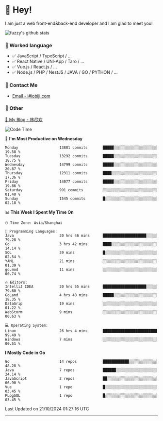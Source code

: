 # 👋 Hey!

I am just a web front-end&back-end developer and I am glad to meet you!

![fuzzy's github stats](https://github-readme-stats.vercel.app/api?username=JaydenForYou&&show_icons=true&&title_color=1abc9c&&icon_color=1abc9c)


### 📝 Worked language

- ✅ JavaScript / TypeScript / ...
- ✅ React Native / UNI-App / Taro / ...
- ✅ Vue.js / React.js / ...
- ✅ Node.js / PHP / NestJS / JAVA / GO / PYTHON / ...

### 📮 Contact Me

- [Email - i#iobiji.com](mailto:i@iobiji.com)


### 🤪 Other

[📌 My Blog - 林尽欢](https://iobiji.com)

<!--START_SECTION:waka-->
![Code Time](http://img.shields.io/badge/Code%20Time-1%2C137%20hrs%2010%20mins-blue)

📅 **I'm Most Productive on Wednesday** 

```text
Monday                   13881 commits       █████░░░░░░░░░░░░░░░░░░░░   19.58 % 
Tuesday                  13292 commits       █████░░░░░░░░░░░░░░░░░░░░   18.75 % 
Wednesday                14799 commits       █████░░░░░░░░░░░░░░░░░░░░   20.87 % 
Thursday                 12311 commits       ████░░░░░░░░░░░░░░░░░░░░░   17.36 % 
Friday                   14077 commits       █████░░░░░░░░░░░░░░░░░░░░   19.86 % 
Saturday                 991 commits         ░░░░░░░░░░░░░░░░░░░░░░░░░   01.40 % 
Sunday                   1545 commits        █░░░░░░░░░░░░░░░░░░░░░░░░   02.18 % 
```


📊 **This Week I Spent My Time On** 

```text
🕑︎ Time Zone: Asia/Shanghai

💬 Programming Languages: 
Java                     20 hrs 46 mins      ████████████████████░░░░░   79.28 % 
Go                       3 hrs 42 mins       ████░░░░░░░░░░░░░░░░░░░░░   14.14 % 
SQL                      39 mins             █░░░░░░░░░░░░░░░░░░░░░░░░   02.54 % 
YAML                     21 mins             ░░░░░░░░░░░░░░░░░░░░░░░░░   01.39 % 
go.mod                   11 mins             ░░░░░░░░░░░░░░░░░░░░░░░░░   00.74 % 

🔥 Editors: 
IntelliJ IDEA            20 hrs 55 mins      ████████████████████░░░░░   79.80 % 
GoLand                   4 hrs 48 mins       █████░░░░░░░░░░░░░░░░░░░░   18.35 % 
DataGrip                 19 mins             ░░░░░░░░░░░░░░░░░░░░░░░░░   01.22 % 
WebStorm                 9 mins              ░░░░░░░░░░░░░░░░░░░░░░░░░   00.63 % 

💻 Operating System: 
Linux                    26 hrs 4 mins       █████████████████████████   99.49 % 
Windows                  7 mins              ░░░░░░░░░░░░░░░░░░░░░░░░░   00.51 % 
```

**I Mostly Code in Go** 

```text
Go                       14 repos            ████████████░░░░░░░░░░░░░   48.28 % 
Java                     7 repos             ██████░░░░░░░░░░░░░░░░░░░   24.14 % 
JavaScript               2 repos             ██░░░░░░░░░░░░░░░░░░░░░░░   06.90 % 
Vue                      1 repo              █░░░░░░░░░░░░░░░░░░░░░░░░   03.45 % 
PLpgSQL                  1 repo              █░░░░░░░░░░░░░░░░░░░░░░░░   03.45 % 
```




 Last Updated on 21/10/2024 01:27:16 UTC
<!--END_SECTION:waka-->
---

